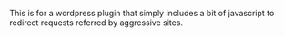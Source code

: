 This is for a wordpress plugin that simply includes
a bit of javascript to redirect requests referred by 
aggressive sites.
